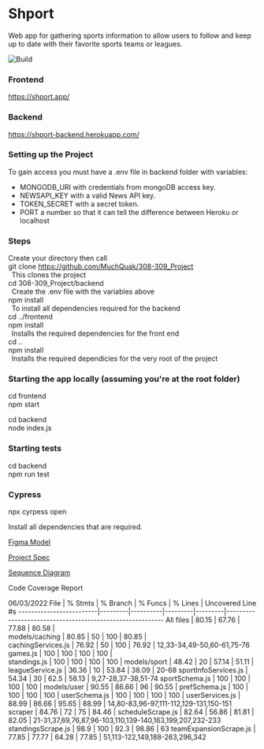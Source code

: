# Shport
Web app for gathering sports information to allow users to follow and keep up to date with their favorite sports teams or leagues.

![Build](https://github.com/MuchQuak/308-309_Project/actions/workflows/node.js.yml/badge.svg)

### Frontend
https://shport.app/
### Backend
https://shport-backend.herokuapp.com/

### Setting up the Project
To gain access you must have a .env file in backend folder with variables:
- MONGODB_URI with credentials from mongoDB access key.
- NEWSAPI_KEY with a valid News API key.
- TOKEN_SECRET with a secret token.
- PORT a number so that it can tell the difference between Heroku or localhost

 ### Steps
 Create your directory then call<br />
 git clone https://github.com/MuchQuak/308-309_Project <br />
    &ensp;This clones the project<br />
 cd 308-309_Project/backend<br />
    &ensp;Create the .env file with the variables above<br />
 npm install<br />
    &ensp;To install all dependencies required for the backend<br />
 cd ../frontend<br />
 npm install<br />
     &ensp;Installs the required dependencies for the front end<br />
 cd ..<br />
 npm install<br />
    &ensp;Installs the required dependicies for the very root of the project<br />
   
   ### Starting the app locally (assuming you're at the root folder)
   cd frontend<br />
   npm start<br />
   
   cd backend<br />
   node index.js<br />
   
   ### Starting tests
   cd backend<br />
   npm run test<br />
   
   ### Cypress
   npx cyrpess open<br />
   
 
Install all dependencies that are required. 
 
[Figma Model](https://www.figma.com/file/f0ucVt7mll86NFlnncH12G/Main?node-id=0%3A1)

[Project Spec](https://docs.google.com/document/d/1CvLTWCfVWaoY2mrt_GCotynXVKvXM6Ump93yK021D_0/edit?usp=sharing)

[Sequence Diagram](https://app.diagrams.net/#G1QEdEjMCj-P-oYIIvUOYg4TIT5hP-Cz1E)


Code Coverage Report

06/03/2022
File                     | % Stmts | % Branch | % Funcs | % Lines | Uncovered Line #s
-------------------------|---------|----------|---------|---------|----------------------------------------------------------
All files                |   80.15 |    67.76 |   77.88 |   80.58 |                                                          
 models/caching          |   80.85 |       50 |     100 |   80.85 |                                                          
  cachingServices.js     |   76.92 |       50 |     100 |   76.92 | 12,33-34,49-50,60-61,75-76                               
  games.js               |     100 |      100 |     100 |     100 |                                                          
  standings.js           |     100 |      100 |     100 |     100 | 
 models/sport            |   48.42 |       20 |   57.14 |   51.11 | 
  leagueService.js       |   36.36 |       10 |   53.84 |   38.09 | 20-68
  sportInfoServices.js   |   54.34 |       30 |    62.5 |   58.13 | 9,27-28,37-38,51-74
  sportSchema.js         |     100 |      100 |     100 |     100 | 
 models/user             |   90.55 |    86.66 |      96 |   90.55 | 
  prefSchema.js          |     100 |      100 |     100 |     100 | 
  userSchema.js          |     100 |      100 |     100 |     100 |
  userServices.js        |   88.99 |    86.66 |   95.65 |   88.99 | 14,80-83,96-97,111-112,129-131,150-151
 scraper                 |   84.76 |       72 |      75 |   84.46 |
  scheduleScrape.js      |   82.64 |    56.86 |   81.81 |   82.05 | 21-31,37,69,76,87,96-103,110,139-140,163,199,207,232-233
  standingsScrape.js     |    98.9 |      100 |    92.3 |   98.86 | 63
  teamExpansionScrape.js |   77.85 |    77.77 |   64.28 |   77.85 | 51,113-122,149,188-263,296,342
